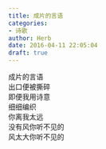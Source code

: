 ```yaml
---  
title: 成片的言语  
categories:  
- 诗歌  
author: Herb  
date: 2016-04-11 22:05:04  
draft: true
---  
```

成片的言语  
出口便被撕碎  
即便我用诗意  
细细编织    
你离我太远    
没有风你听不见的  
风太大你听不见的